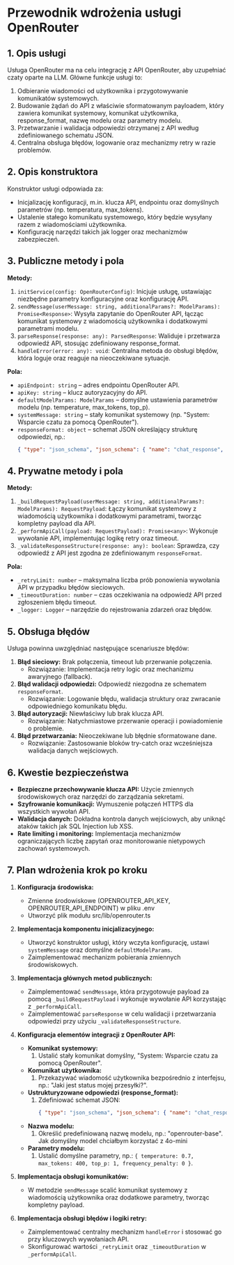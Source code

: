 # Przewodnik wdrożenia usługi OpenRouter

## 1. Opis usługi
Usługa OpenRouter ma na celu integrację z API OpenRouter, aby uzupełniać czaty oparte na LLM. Główne funkcje usługi to:

1. Odbieranie wiadomości od użytkownika i przygotowywanie komunikatów systemowych.
2. Budowanie żądań do API z właściwie sformatowanym payloadem, który zawiera komunikat systemowy, komunikat użytkownika, response_format, nazwę modelu oraz parametry modelu.
3. Przetwarzanie i walidacja odpowiedzi otrzymanej z API według zdefiniowanego schematu JSON.
4. Centralna obsługa błędów, logowanie oraz mechanizmy retry w razie problemów.

## 2. Opis konstruktora
Konstruktor usługi odpowiada za:

- Inicjalizację konfiguracji, m.in. klucza API, endpointu oraz domyślnych parametrów (np. temperatura, max_tokens).
- Ustalenie stałego komunikatu systemowego, który będzie wysyłany razem z wiadomościami użytkownika.
- Konfigurację narzędzi takich jak logger oraz mechanizmów zabezpieczeń.

## 3. Publiczne metody i pola
**Metody:**

1. `initService(config: OpenRouterConfig)`: Inicjuje usługę, ustawiając niezbędne parametry konfiguracyjne oraz konfigurację API.
2. `sendMessage(userMessage: string, additionalParams?: ModelParams): Promise<Response>`: Wysyła zapytanie do OpenRouter API, łącząc komunikat systemowy z wiadomością użytkownika i dodatkowymi parametrami modelu.
3. `parseResponse(response: any): ParsedResponse`: Waliduje i przetwarza odpowiedź API, stosując zdefiniowany response_format.
4. `handleError(error: any): void`: Centralna metoda do obsługi błędów, która loguje oraz reaguje na nieoczekiwane sytuacje.

**Pola:**

- `apiEndpoint: string` – adres endpointu OpenRouter API.
- `apiKey: string` – klucz autoryzacyjny do API.
- `defaultModelParams: ModelParams` – domyślne ustawienia parametrów modelu (np. temperature, max_tokens, top_p).
- `systemMessage: string` – stały komunikat systemowy (np. "System: Wsparcie czatu za pomocą OpenRouter").
- `responseFormat: object` – schemat JSON określający strukturę odpowiedzi, np.:
  ```json
  { "type": "json_schema", "json_schema": { "name": "chat_response", "strict": true, "schema": { "text": "string", "language": "string" } } }
  ```

## 4. Prywatne metody i pola
**Metody:**

1. `_buildRequestPayload(userMessage: string, additionalParams?: ModelParams): RequestPayload`: Łączy komunikat systemowy z wiadomością użytkownika i dodatkowymi parametrami, tworząc kompletny payload dla API.
2. `_performApiCall(payload: RequestPayload): Promise<any>`: Wykonuje wywołanie API, implementując logikę retry oraz timeout.
3. `_validateResponseStructure(response: any): boolean`: Sprawdza, czy odpowiedź z API jest zgodna ze zdefiniowanym `responseFormat`.

**Pola:**

- `_retryLimit: number` – maksymalna liczba prób ponowienia wywołania API w przypadku błędów sieciowych.
- `_timeoutDuration: number` – czas oczekiwania na odpowiedź API przed zgłoszeniem błędu timeout.
- `_logger: Logger` – narzędzie do rejestrowania zdarzeń oraz błędów.

## 5. Obsługa błędów
Usługa powinna uwzględniać następujące scenariusze błędów:

1. **Błąd sieciowy:** Brak połączenia, timeout lub przerwanie połączenia.
   - Rozwiązanie: Implementacja retry logic oraz mechanizmu awaryjnego (fallback).
2. **Błąd walidacji odpowiedzi:** Odpowiedź niezgodna ze schematem `responseFormat`.
   - Rozwiązanie: Logowanie błędu, walidacja struktury oraz zwracanie odpowiedniego komunikatu błędu.
3. **Błąd autoryzacji:** Niewłaściwy lub brak klucza API.
   - Rozwiązanie: Natychmiastowe przerwanie operacji i powiadomienie o problemie.
4. **Błąd przetwarzania:** Nieoczekiwane lub błędnie sformatowane dane.
   - Rozwiązanie: Zastosowanie bloków try-catch oraz wcześniejsza walidacja danych wejściowych.

## 6. Kwestie bezpieczeństwa
- **Bezpieczne przechowywanie klucza API:** Użycie zmiennych środowiskowych oraz narzędzi do zarządzania sekretami.
- **Szyfrowanie komunikacji:** Wymuszenie połączeń HTTPS dla wszystkich wywołań API.
- **Walidacja danych:** Dokładna kontrola danych wejściowych, aby uniknąć ataków takich jak SQL Injection lub XSS.
- **Rate limiting i monitoring:** Implementacja mechanizmów ograniczających liczbę zapytań oraz monitorowanie nietypowych zachowań systemowych.

## 7. Plan wdrożenia krok po kroku
1. **Konfiguracja środowiska:**
   - Zmienne środowiskowe  (OPENROUTER_API_KEY, OPENROUTER_API_ENDPOINT) w pliku .env
   - Utworzyć plik modułu src/lib/openrouter.ts

2. **Implementacja komponentu inicjalizacyjnego:**
   - Utworzyć konstruktor usługi, który wczyta konfigurację, ustawi `systemMessage` oraz domyślne `defaultModelParams`.
   - Zaimplementować mechanizm pobierania zmiennych środowiskowych.

3. **Implementacja głównych metod publicznych:**
   - Zaimplementować `sendMessage`, która przygotowuje payload za pomocą `_buildRequestPayload` i wykonuje wywołanie API korzystając z `_performApiCall`.
   - Zaimplementować `parseResponse` w celu walidacji i przetwarzania odpowiedzi przy użyciu `_validateResponseStructure`.

4. **Konfiguracja elementów integracji z OpenRouter API:**
   - **Komunikat systemowy:**
     1. Ustalić stały komunikat domyślny, "System: Wsparcie czatu za pomocą OpenRouter".
   - **Komunikat użytkownika:**
     1. Przekazywać wiadomość użytkownika bezpośrednio z interfejsu, np.: "Jaki jest status mojej przesyłki?".
   - **Ustrukturyzowane odpowiedzi (response_format):**
     1. Zdefiniować schemat JSON:
        ```json
        { "type": "json_schema", "json_schema": { "name": "chat_response", "strict": true, "schema": { "text": "string", "language": "string" } } }
        ```
   - **Nazwa modelu:**
     1. Określić predefiniowaną nazwę modelu, np.: "openrouter-base". Jak domyślny model chciałbym korzystać z 4o-mini
   - **Parametry modelu:**
     1. Ustalić domyślne parametry, np.: `{ temperature: 0.7, max_tokens: 400, top_p: 1, frequency_penalty: 0 }`.

5. **Implementacja obsługi komunikatów:**
   - W metodzie `sendMessage` scalić komunikat systemowy z wiadomością użytkownika oraz dodatkowe parametry, tworząc kompletny payload.

6. **Implementacja obsługi błędów i logiki retry:**
   - Zaimplementować centralny mechanizm `handleError` i stosować go przy kluczowych wywołaniach API.
   - Skonfigurować wartości `_retryLimit` oraz `_timeoutDuration` w `_performApiCall`.

